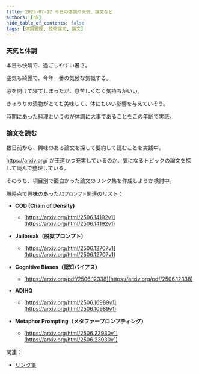 ```yaml
---
title: 2025-07-12 今日の体調や天気、論文など
authors: [hk]
hide_table_of_contents: false
tags: [体調管理, 技術論文, 論文]
---
```


### 天気と体調

本日も快晴で、過ごしやすい暑さ。

空気も綺麗で、今年一番の気候な気概する。

窓を開けて寝てしまったが、息苦しくなく気持ちがいい。

<!-- truncate -->

きゅうりの漬物がとても美味しく、体にもいい影響を与えていそう。

時期にあった料理というのが体調に大事であることをこの年齢で実感。

### 論文を読む

数日前から、興味のある論文を探して要約して読むことを実践中。

https://arxiv.org/ が王道かつ充実しているのか、気になるトピックの論文を探して読んで整理している。

そのうち、項目別で面白かった論文のリンク集を作成しようか検討中。

現時点で興味のあった`AIプロンプト`関連のリスト：

- **COD (Chain of Density)**
  - [https://arxiv.org/html/2506.14192v1](https://arxiv.org/html/2506.14192v1)

- **Jailbreak（脱獄プロンプト）**
  - [https://arxiv.org/html/2506.12707v1](https://arxiv.org/html/2506.12707v1)

- **Cognitive Biases（認知バイアス）**
  - [https://arxiv.org/pdf/2506.12338](https://arxiv.org/pdf/2506.12338)

- **ADIHQ**
  - [https://arxiv.org/html/2506.10989v1](https://arxiv.org/html/2506.10989v1)

- **Metaphor Prompting（メタファープロンプティング）**
  - [https://arxiv.org/html/2506.23930v1](https://arxiv.org/html/2506.23930v1)


関連：
- [リンク集](/links/)

